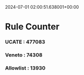 2024-07-01 02:00:51.638001+00:00
# Rule Counter 
 ### UCATE : 477083

 ### Veneto : 74308

 ### Allowlist : 13930